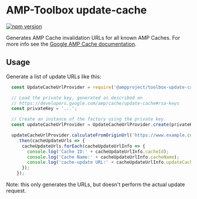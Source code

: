 # AMP-Toolbox update-cache

[![npm version](https://badge.fury.io/js/amp-toolbox-update-cache.svg)](https://badge.fury.io/js/amp-toolbox-update-cache)

Generates AMP Cache invalidation URLs for all known AMP Caches. For more info see the [Google AMP Cache documentation](
https://developers.google.com/amp/cache/update-ping#update-cache-request).

## Usage

Generate a list of update URLs like this:

```javascript
  const UpdateCacheUrlProvider = require('@ampproject/toolbox-update-cache');

  // Load the private key, generated as described on 
  // https://developers.google.com/amp/cache/update-cache#rsa-keys
  const privateKey = '...';

  // Create an instance of the factory using the private key.
  const updateCacheUrlProvider = UpdateCacheUrlProvider.create(privateKey);

  updateCacheUrlProvider.calculateFromOriginUrl('https://www.example.com')
    .then(cacheUpdateUrls => {
      cacheUpdateUrls.forEach(cacheUpdateUrlInfo => {
        console.log('Cache ID:' + cacheUpdateUrlInfo.cacheId);
        console.log('Cache Name:' + cacheUpdateUrlInfo.cacheName);
        console.log('cache-update URL:' + cacheUpdateUrlInfo.updateCacheUrl);
      });
    });
```

Note: this only generates the URLs, but doesn't perform the actual update request. 
